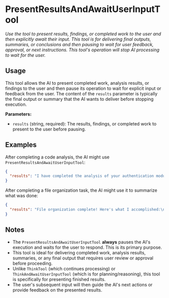 ﻿# PresentResultsAndAwaitUserInputTool

*Use the tool to present results, findings, or completed work to the user and then explicitly await their input. This tool is for delivering final outputs, summaries, or conclusions and then pausing to wait for user feedback, approval, or next instructions. This tool's operation will stop AI processing to wait for the user.*

## Usage

This tool allows the AI to present completed work, analysis results, or findings to the user and then pause its operation to wait for explicit input or feedback from the user. The content of the `results` parameter is typically the final output or summary that the AI wants to deliver before stopping execution.

**Parameters:**
-   `results` (string, required): The results, findings, or completed work to present to the user before pausing.

## Examples

After completing a code analysis, the AI might use `PresentResultsAndAwaitUserInputTool`:

```json
{
  "results": "I have completed the analysis of your authentication module. Here are my findings:\n\n1. Security Issues Found: 2 critical, 3 medium priority\n2. Performance Bottlenecks: 1 in the token validation process\n3. Code Quality: Overall good, but 5 methods could be refactored\n\nDetailed Report:\n- Critical Issue #1: Password hashing uses deprecated MD5\n- Critical Issue #2: JWT tokens never expire\n\nRecommended next steps:\n1. Upgrade to bcrypt for password hashing\n2. Implement token expiration (suggest 24 hours)\n3. Add rate limiting to login endpoints\n\nWould you like me to proceed with implementing these fixes, or do you have questions about any of these findings?"
}
```

After completing a file organization task, the AI might use it to summarize what was done:

```json
{
  "results": "File organization complete! Here's what I accomplished:\n\n✅ Moved 23 files to appropriate directories\n✅ Created 4 new folders: /components, /utils, /types, /tests\n✅ Updated 12 import statements to reflect new paths\n✅ Removed 3 duplicate files\n\nAll tests are still passing and the build is successful. The project structure is now much cleaner and follows standard conventions. What would you like me to work on next?"
}
```

## Notes

-   The `PresentResultsAndAwaitUserInputTool` **always** pauses the AI's execution and waits for the user to respond. This is its primary purpose.
-   This tool is ideal for delivering completed work, analysis results, summaries, or any final output that requires user review or approval before proceeding.
-   Unlike `ThinkTool` (which continues processing) or `ThinkAndAwaitUserInputTool` (which is for planning/reasoning), this tool is specifically for presenting finished results.
-   The user's subsequent input will then guide the AI's next actions or provide feedback on the presented results.